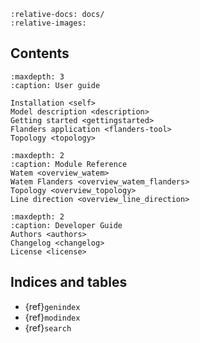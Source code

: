 ```{include} ../README.md
:relative-docs: docs/
:relative-images:
```

## Contents

```{toctree}
:maxdepth: 3
:caption: User guide

Installation <self>
Model description <description>
Getting started <gettingstarted>
Flanders application <flanders-tool>
Topology <topology>
```

```{toctree}
:maxdepth: 2
:caption: Module Reference
Watem <overview_watem>
Watem Flanders <overview_watem_flanders>
Topology <overview_topology>
Line direction <overview_line_direction>
```


```{toctree}
:maxdepth: 2
:caption: Developer Guide
Authors <authors>
Changelog <changelog>
License <license>
```

## Indices and tables

* {ref}`genindex`
* {ref}`modindex`
* {ref}`search`

[Sphinx]: http://www.sphinx-doc.org/
[Markdown]: https://daringfireball.net/projects/markdown/
[reStructuredText]: http://www.sphinx-doc.org/en/master/usage/restructuredtext/basics.html
[MyST]: https://myst-parser.readthedocs.io/en/latest/
